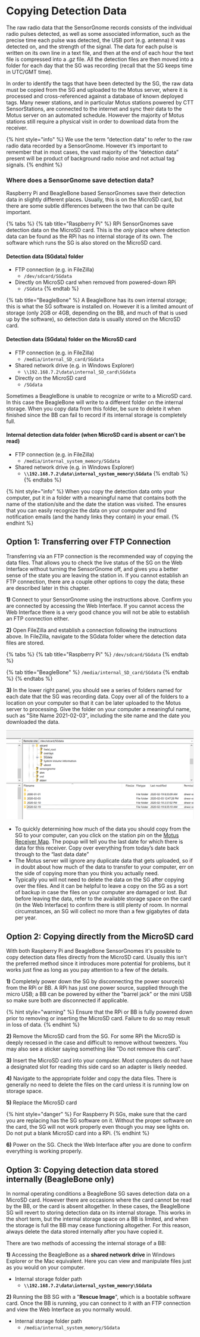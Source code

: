# Copying Detection Data

The raw radio data that the SensorGnome records consists of the individual radio pulses detected, as well as some associated information, such as the precise time each pulse was detected, the USB port \(e.g. antenna\) it was detected on, and the strength of the signal. The data for each pulse is written on its own line in a text file, and then at the end of each hour the text file is compressed into a _.gz_ file. All the detection files are then moved into a folder for each day that the SG was recording \(recall that the SG keeps time in UTC/GMT time\).

In order to identify the tags that have been detected by the SG, the raw data must be copied from the SG and uploaded to the Motus server, where it is processed and cross-referenced against a database of known deployed tags. Many newer stations, and in particular Motus stations powered by CTT SensorStations, are connected to the internet and sync their data to the Motus server on an automated schedule. However the majority of Motus stations still require a physical visit in order to download data from the receiver. 

{% hint style="info" %}
We use the term “detection data” to refer to the raw radio data recorded by a SensorGnome. However it’s important to remember that in most cases, the vast majority of the “detection data” present will be product of background radio noise and not actual tag signals.
{% endhint %}

### Where does a SensorGnome save detection data?

Raspberry Pi and BeagleBone based SensorGnomes save their detection data in slightly different places. Usually, this is on the MicroSD card, but there are some subtle differences between the two that can be quite important.

{% tabs %}
{% tab title="Raspberry Pi" %}
RPi SensorGnomes save detection data on the MicroSD card. This is the _only_ place where detection data can be found as the RPi has no internal storage of its own. The software which runs the SG is also stored on the MicroSD card.

#### Detection data \(SGdata\) folder

* FTP connection \(e.g. in FileZilla\)
  * `/dev/sdcard/SGdata`
* Directly on MicroSD card when removed from powered-down RPi
  * `/SGdata`
{% endtab %}

{% tab title="BeagleBone" %}
A BeagleBone has its own internal storage; this is what the SG software is installed on. However it is a limited amount of storage \(only 2GB or 4GB, depending on the BB, and much of that is used up by the software\), so detection data is usually stored on the MicroSD card. 

#### Detection data \(SGdata\) folder on the MicroSD card

* FTP connection \(e.g. in FileZilla\)
  * `/media/internal_SD_card/SGdata`
* Shared network drive \(e.g. in Windows Explorer\)
  * `\\192.168.7.2\data\internal_SD_card\SGdata`
* Directly on the MicroSD card
  * `/SGdata`

Sometimes a BeagleBone is unable to recognize or write to a MicroSD card. In this case the BeagleBone will write to a different folder on the internal storage. When you copy data from this folder, be sure to delete it when finished since the BB can fail to record if its internal storage is completely full.

#### Internal detection data folder \(when MicroSD card is absent or can't be read\)

* FTP connection \(e.g. in FileZilla\)
  * `/media/internal_system_memory/SGdata`
* Shared network drive \(e.g. in Windows Explorer\)
  * **`\\192.168.7.2\data\internal_system_memory\SGdata`**
{% endtab %}
{% endtabs %}

{% hint style="info" %}
When you copy the detection data onto your computer, put it in a folder with a meaningful name that contains both the name of the station/site and the date the station was visited. The ensures that you can easily recognize the data on your computer and find notification emails \(and the handy links they contain\) in your email.
{% endhint %}

## Option 1: Transferring over FTP Connection

Transferring via an FTP connection is the recommended way of copying the data files. That allows you to check the live status of the SG on the Web Interface without turning the SensorGnome off, and gives you a better sense of the state you are leaving the station in. If you cannot establish an FTP connection, there are a couple other options to copy the data; these are described later in this chapter.

**1\)** Connect to your SensorGnome using the instructions above. Confirm you are connected by accessing the Web Interface. If you cannot access the Web Interface there is a very good chance you will not be able to establish an FTP connection either.

**2\)** Open FileZilla and establish a connection following the instructions above. In FileZilla, navigate to the SGdata folder where the detection data files are stored. 

{% tabs %}
{% tab title="Raspberry Pi" %}
`/dev/sdcard/SGdata`
{% endtab %}

{% tab title="BeagleBone" %}
`/media/internal_SD_card/SGdata`
{% endtab %}
{% endtabs %}

**3\)** In the lower right panel, you should see a series of folders named for each date that the SG was recording data. Copy over all of the folders to a location on your computer so that it can be later uploaded to the Motus server to processing. Give the folder on your computer a meaningful name, such as "Site Name 2021-02-03", including the site name and the date you downloaded the data.

![SGdata folder on a RPi SG](.gitbook/assets/sgdata.png)

* To quickly determining how much of the data you should copy from the SG to your computer, can you click on the station pin on the [Motus Receiver Map](https://motus.org/data/receiversMap?lang=en). The popup will tell you the last date for which there is data for this receiver. Copy over everything from today’s date back through to the “last data date”
* The Motus server will ignore any duplicate data that gets uploaded, so if in doubt about how much of the data to transfer to your computer, err on the side of copying more than you think you actually need.
* Typically you will not need to delete the data on the SG after copying over the files. And it can be helpful to leave a copy on the SG as a sort of backup in case the files on your computer are damaged or lost. But before leaving the data, refer to the available storage space on the card \(in the Web Interface\) to confirm there is still plenty of room. In normal circumstances, an SG will collect no more than a few gigabytes of data per year.

## Option 2: Copying directly from the MicroSD card

With both Raspberry Pi and BeagleBone SensorGnomes it's possible to copy detection data files directly from the MicroSD card. Usually this isn't the preferred method since it introduces more potential for problems, but it works just fine as long as you pay attention to a few of the details.

**1\)** Completely power down the SG by disconnecting the power source\(s\) from the RPi or BB. A RPi has just one power source, supplied through the micro USB; a BB can be powered by either the "barrel jack" or the mini USB so make sure both are disconnected if applicable.

{% hint style="warning" %}
Ensure that the RPi or BB is fully powered down prior to removing or inserting the MicroSD card. Failure to do so may result in loss of data.
{% endhint %}

**2\)** Remove the MicroSD card from the SG. For some RPi the MicroSD is deeply recessed in the case and difficult to remove without tweezers. You may also see a sticker saying something like "Do not remove this card".

**3\)** Insert the MicroSD card into your computer. Most computers do not have a designated slot for reading this side card so an adapter is likely needed.

**4\)** Navigate to the appropriate folder and copy the data files. There is generally no need to delete the files on the card unless it is running low on storage space. 

**5\)** Replace the MicroSD card 

{% hint style="danger" %}
For Raspberry Pi SGs, make sure that the card you are replacing has the SG software on it. Without the proper software on the card, the SG will not work properly even though you may see lights on. Do not put a blank MicroSD card into a RPi.
{% endhint %}

**6\)** Power on the SG. Check the Web Interface after you are done to confirm everything is working properly.

## Option 3: Copying detection data stored internally \(BeagleBone only\)

In normal operating conditions a BeagleBone SG saves detection data on a MicroSD card. However there are occasions where the card cannot be read by the BB, or the card is absent altogether. In these cases, the BeagleBone SG will revert to storing detection data on its internal storage. This works in the short term, but the internal storage space on a BB is limited, and when the storage is full the BB may cease functioning altogether. For this reason, always delete the data stored internally after you have copied it. 

There are two methods of accessing the internal storage of a BB:

**1\)** Accessing the BeagleBone as a **shared network drive** in Windows Explorer or the Mac equivalent. Here you can view and manipulate files just as you would on your computer.

* Internal storage folder path
  * **`\\192.168.7.2\data\internal_system_memory\SGdata`**

**2\)** Running the BB SG with a "**Rescue Image**", which is a bootable software card. Once the BB is running, you can connect to it with an FTP connection and view the Web Interface as you normally would.

* Internal storage folder path
  * `/media/internal_system_memory/SGdata`

